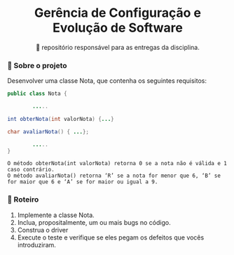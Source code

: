 <h1 align="center">
    <span>Gerência de Configuração e Evolução de Software</span>
</h1>
<p align="center">🚀 repositório responsável para as entregas da disciplina. </p>

### :page_facing_up: Sobre o projeto

Desenvolver uma classe Nota, que contenha os seguintes requisitos:

```java
public class Nota {

        .....

int obterNota(int valorNota) {...}

char avaliarNota() { ...};

        .....
}
```

`O método obterNota(int valorNota) retorna 0 se a nota não é válida e 1 caso contrário.` <br>
`O método avaliarNota() retorna ‘R’ se a nota for menor que 6, ‘B’ se for maior que 6 e ‘A’ se for maior ou igual a 9.`

### :dart: Roteiro

1. Implemente a classe Nota.
2. Inclua, propositalmente, um ou mais bugs no código.
3. Construa o driver
4. Execute o teste e verifique se eles pegam os defeitos que vocês introduziram.
